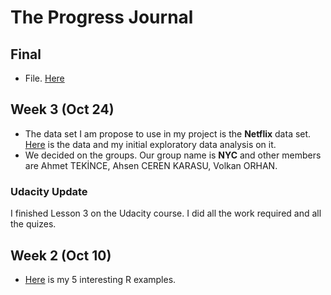 # The Progress Journal

## Final
+ File. [Here](files/final_IH.html)

## Week 3 (Oct 24)

+ The data set I am propose to use in my project is the **Netflix** data set. [Here](files/Assignment2.html) is the data and my initial exploratory data analysis on it.
+ We decided on the groups. Our group name is **NYC** and other members are Ahmet TEKİNCE, Ahsen CEREN KARASU, Volkan ORHAN.

### Udacity Update 
I finished Lesson 3 on the Udacity course. I did all the work required and all the quizes. 

## Week 2 (Oct 10)

+ [Here](files/BDA503Assignment1.html) is my 5 interesting R examples.

